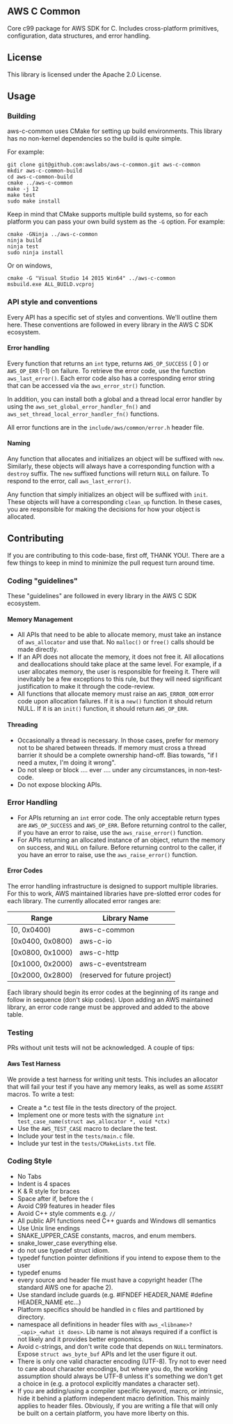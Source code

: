 ## AWS C Common

Core c99 package for AWS SDK for C. Includes cross-platform primitives, configuration, data structures, and error handling.

## License

This library is licensed under the Apache 2.0 License. 

## Usage
### Building
aws-c-common uses CMake for setting up build environments. This library has no non-kernel dependencies so the build is quite
simple. 

For example:

    git clone git@github.com:awslabs/aws-c-common.git aws-c-common
    mkdir aws-c-common-build
    cd aws-c-common-build
    cmake ../aws-c-common
    make -j 12
    make test
    sudo make install
    
Keep in mind that CMake supports multiple build systems, so for each platform you can pass your own build system
as the `-G` option. For example:        

    cmake -GNinja ../aws-c-common
    ninja build
    ninja test
    sudo ninja install
    
Or on windows,     

    cmake -G "Visual Studio 14 2015 Win64" ../aws-c-common
    msbuild.exe ALL_BUILD.vcproj    
    
### API style and conventions
Every API has a specific set of styles and conventions. We'll outline them here. These conventions are followed in every
library in the AWS C SDK ecosystem.

#### Error handling
Every function that returns an `int` type, returns `AWS_OP_SUCCESS` ( 0 ) or `AWS_OP_ERR` (-1) on failure. To retrieve
the error code, use the function `aws_last_error()`. Each error code also has a corresponding error string that can be 
accessed via the `aws_error_str()` function.

In addition, you can install both a global and a thread local error handler by using the `aws_set_global_error_handler_fn()`
and `aws_set_thread_local_error_handler_fn()` functions.

All error functions are in the `include/aws/common/error.h` header file.

#### Naming
Any function that allocates and initializes an object will be suffixed with `new`. Similarly, these objects will always 
have a corresponding function with a `destroy` suffix. The `new` suffixed functions will return `NULL` on failure. 
To respond to the error, call `aws_last_error()`.

Any function that simply initializes an object will be suffixed with `init`. These objects will have a corresponding 
`clean_up` function. In these cases, you are responsible for making the decisions for how your object is allocated.

## Contributing

If you are contributing to this code-base, first off, THANK YOU!. There are a few things to keep in mind to minimize the 
pull request turn around time.

### Coding "guidelines"
These "guidelines" are followed in every library in the AWS C SDK ecosystem.

#### Memory Management
* All APIs that need to be able to allocate memory, must take an instance of `aws_allocator` and use that. No `malloc()` or
`free()` calls should be made directly.
* If an API does not allocate the memory, it does not free it. All allocations and deallocations should take place at the same level.
For example, if a user allocates memory, the user is responsible for freeing it. There will inevitably be a few exceptions to this
rule, but they will need significant justification to make it through the code-review.
* All functions that allocate memory must raise an `AWS_ERROR_OOM` error code upon allocation failures. If it is a `new()` function
it should return NULL. If it is an `init()` function, it should return `AWS_OP_ERR`.

#### Threading
* Occasionally a thread is necessary. In those cases, prefer for memory not to be shared between threads. If memory must cross
a thread barrier it should be a complete ownership hand-off. Bias towards, "if I need a mutex, I'm doing it wrong".
* Do not sleep or block .... ever .... under any circumstances, in non-test-code. 
* Do not expose blocking APIs.

### Error Handling
* For APIs returning an `int` error code. The only acceptable return types are `AWS_OP_SUCCESS` and `AWS_OP_ERR`. Before
returning control to the caller, if you have an error to raise, use the `aws_raise_error()` function.
* For APIs returning an allocated instance of an object, return the memory on success, and `NULL` on failure. Before
returning control to the caller, if you have an error to raise, use the `aws_raise_error()` function.

#### Error Codes
The error handling infrastructure is designed to support multiple libraries. For this to work, AWS maintained libraries 
have pre-slotted error codes for each library. The currently allocated error ranges are:

| Range | Library Name |
| --- | --- |
| [0, 0x0400) | aws-c-common |
| [0x0400, 0x0800) | aws-c-io |
| [0x0800, 0x1000) | aws-c-http |
| [0x1000, 0x2000) |aws-c-eventstream | 
| [0x2000, 0x2800) | (reserved for future project) |

Each library should begin its error codes at the beginning of its range and follow in sequence (don't skip codes). Upon
adding an AWS maintained library, an error code range must be approved and added to the above table.

### Testing
PRs without unit tests will not be acknowledged. A couple of tips:

#### Aws Test Harness
We provide a test harness for writing unit tests. This includes an allocator that will fail your test if you have any 
memory leaks, as well as some `ASSERT` macros. To write a test:

* Create a *.c test file in the tests directory of the project. 
* Implement one or more tests with the signature `int test_case_name(struct aws_allocator *, void *ctx)`
* Use the `AWS_TEST_CASE` macro to declare the test.
* Include your test in the `tests/main.c` file.
* Include yur test in the `tests/CMakeLists.txt` file. 

### Coding Style
* No Tabs
* Indent is 4 spaces
* K & R style for braces
* Space after if, before the `(`
* Avoid C99 features in header files
* Avoid C++ style comments e.g. `//`
* All public API functions need C++ guards and Windows dll semantics
* Use Unix line endings
* SNAKE_UPPER_CASE constants, macros, and enum members.
* snake_lower_case everything else.
* do not use typedef struct idiom.
* typedef function pointer definitions if you intend to expose them to the user
* typedef enums
* every source and header file must have a copyright header (The standard AWS one for apache 2).
* Use standard include guards (e.g. #IFNDEF HEADER_NAME #define HEADER_NAME etc...)
* Platform specifics should be handled in c files and partitioned by directory.
* namespace all definitions in header files with `aws_<libname>?_<api>_<what it does>`. Lib name is 
not always required if a conflict is not likely and it provides better ergonomics.
* Avoid c-strings, and don't write code that depends on `NULL` terminators. Expose `struct aws_byte_buf` APIs
and let the user figure it out.
* There is only one valid character encoding (UTF-8). Try not to ever need to care about character encodings, but
where you do, the working assumption should always be UTF-8 unless it's something we don't get a choice in (e.g. a protocol
explicitly mandates a character set).
* If you are adding/using a compiler specific keyword, macro, or intrinsic, hide it behind a platform independent macro
definition. This mainly applies to header files. Obviously, if you are writing a file that will only be built on a certain
platform, you have more liberty on this.



